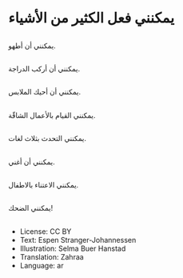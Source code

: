 # يمكنني فعل الكثير من الأشياء

##
يمكنني أن أطهو.

##
يمكنني أن أركب الدراجة.

##
يمكنني أن أحيك الملابس.

##
يمكنني القيام بالأعمال الشاقّة.

##
يمكنني التحدث بثلاث لغات.

##
يمكنني أن أغني.

##
يمكنني الاعتناء بالاطفال.

##
يمكنني الضحك!

##
* License: CC BY
* Text: Espen Stranger-Johannessen
* Illustration: Selma Buer Hanstad
* Translation: Zahraa
* Language: ar
